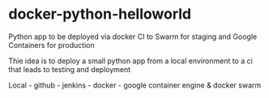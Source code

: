 # docker-python-helloworld
Python app to be deployed via docker CI to Swarm for staging and Google Containers for production

Thie idea is to deploy a small python app from a local environment to a ci that leads to testing and deployment

Local - github - jenkins - docker - google container engine & docker swarm
